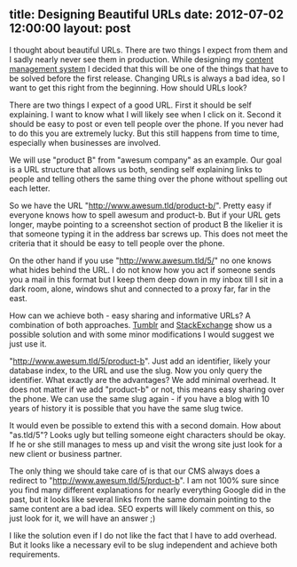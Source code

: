 title: Designing Beautiful URLs
date: 2012-07-02  12:00:00
layout: post
---
I thought about beautiful URLs. There are two things I expect from them and I sadly nearly never see them in production. While designing my [content management system][cms] I decided that this will be one of the things that have to be solved before the first release. Changing URLs is always a bad idea, so I want to get this right from the beginning. How should URLs look?
<!--MORE-->

There are two things I expect of a good URL. First it should be self explaining. I want to know what I will likely see when I click on it. Second it should be easy to post or even tell people over the phone. If you never had to do this you are extremely lucky. But this still happens from time to time, especially when businesses are involved.

We will use "product B" from "awesum company" as an example. Our goal is a URL structure that allows us both, sending self explaining links to people and telling others the same thing over the phone without spelling out each letter.

So we have the URL "http://www.awesum.tld/product-b/". Pretty easy if everyone knows how to spell awesum and product-b. But if your URL gets longer, maybe pointing to a screenshot section of product B the likelier it is that someone typing it in the address bar screws up. This does not meet the criteria that it should be easy to tell people over the phone.

On the other hand if you use "http://www.awesum.tld/5/" no one knows what hides behind the URL. I do not know how you act if someone sends you a mail in this format but I keep them deep down in my inbox till I sit in a dark room, alone, windows shut and connected to a proxy far, far in the east.

How can we achieve both - easy sharing and informative URLs? A combination of both approaches. [Tumblr][tumblr] and [StackExchange][so] show us a possible solution and with some minor modifications I would suggest we just use it.

"http://www.awesum.tld/5/product-b". Just add an identifier, likely your database index, to the URL and use the slug. Now you only query the identifier. What exactly are the advantages? We add minimal overhead. It does not matter if we add "product-b" or not, this means easy sharing over the phone. We can use the same slug again - if you have a blog with 10 years of history it is possible that you have the same slug twice.

It would even be possible to extend this with a second domain. How about "as.tld/5"? Looks ugly but telling someone eight characters should be okay. If he or she still manages to mess up and visit the wrong site just look for a new client or business partner.

The only thing we should take care of is that our CMS always does a redirect to "http://www.awesum.tld/5/prduct-b". I am not 100% sure since you find many different explanations for nearly everything Google did in the past, but it looks like several links from the same domain pointing to the same content are a bad idea. SEO experts will likely comment on this, so just look for it, we will have an answer ;)

I like the solution even if I do not like the fact that I have to add overhead. But it looks like a necessary evil to be slug independent and achieve both requirements.

[cms]: http://www.hopelesscom.de/2012/4/30/what_is_wrong_with_content_management_systems_.html
[so]: http://stackexchange.com/
[tumblr]: http://www.tumblr.com/